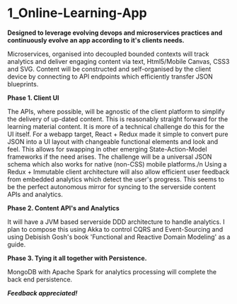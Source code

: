 ﻿# 1_Online-Learning-App
**Designed to leverage evolving devops and microservices practices and continuously evolve an app according to it's clients needs.** 

Microservices, organised into decoupled bounded contexts will track analytics and deliver engaging content via text, Html5/Mobile Canvas, 
CSS3 and SVG.
Content will be constructed and self-organised by the client device by connecting to  API endpoints which efficiently transfer JSON 
blueprints.

**Phase 1. Client UI**

The APIs, where possible, will be agnostic of the client platform to simplify the delivery of up-dated content. This is reasonably 
straight forward for the learning material content. It is more of a technical challenge do this for the UI itself. For a webapp target, 
React + Redux made it simple to convert pure JSON into a UI layout with changeable functional elements and look and feel. This allows for 
swapping in other emerging State-Action-Model frameworks if the need arises. The challenge will be a universal JSON schema which also 
works for native (non-CSS) mobile platforms./n 
Using a Redux + Immutable client architecture will also allow efficient user feedback from embedded analytics which detect the user's 
progress. This seems to be the perfect autonomous mirror for syncing to the serverside content APIs and analytics.

**Phase 2. Content API's and Analytics**

It will have a JVM based serverside DDD architecture to handle analytics. I plan to compose this using Akka to control CQRS and 
Event-Sourcing and using Debisish Gosh's book 'Functional and Reactive Domain Modeling' as a guide.

**Phase 3. Tying it all together with Persistence.**

MongoDB with Apache Spark for analytics processing will complete the back end persistence.

_**Feedback appreciated!**_ 
